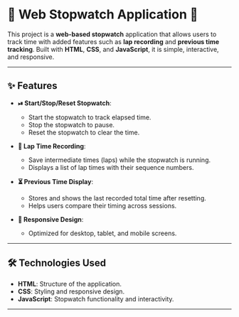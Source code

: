 # 🌟 Web Stopwatch Application 🌟  

This project is a **web-based stopwatch** application that allows users to track time with added features such as **lap recording** and **previous time tracking**. Built with **HTML**, **CSS**, and **JavaScript**, it is simple, interactive, and responsive.  

---

## ✨ Features  
- **⏯ Start/Stop/Reset Stopwatch**:  
  - Start the stopwatch to track elapsed time.  
  - Stop the stopwatch to pause.  
  - Reset the stopwatch to clear the time.  

- **📍 Lap Time Recording**:  
  - Save intermediate times (laps) while the stopwatch is running.  
  - Displays a list of lap times with their sequence numbers.  

- **⏳ Previous Time Display**:  
  - Stores and shows the last recorded total time after resetting.  
  - Helps users compare their timing across sessions.  

- **📱 Responsive Design**:  
  - Optimized for desktop, tablet, and mobile screens.  

---

## 🛠 Technologies Used  
- **HTML**: Structure of the application.  
- **CSS**: Styling and responsive design.  
- **JavaScript**: Stopwatch functionality and interactivity.  

---


